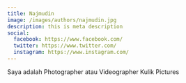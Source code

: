 ```yaml
---
title: Najmudin
image: /images/authors/najmudin.jpg
description: this is meta description
social:
  facebook: https://www.facebook.com/
  twitter: https://www.twitter.com/
  instagram: https://www.instagram.com/
---
```


Saya adalah Photographer atau Videographer Kulik Pictures
